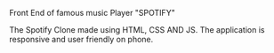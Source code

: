 Front End of famous music Player "SPOTIFY"

The Spotify Clone made using HTML, CSS AND JS. The application is responsive and user friendly on phone.
